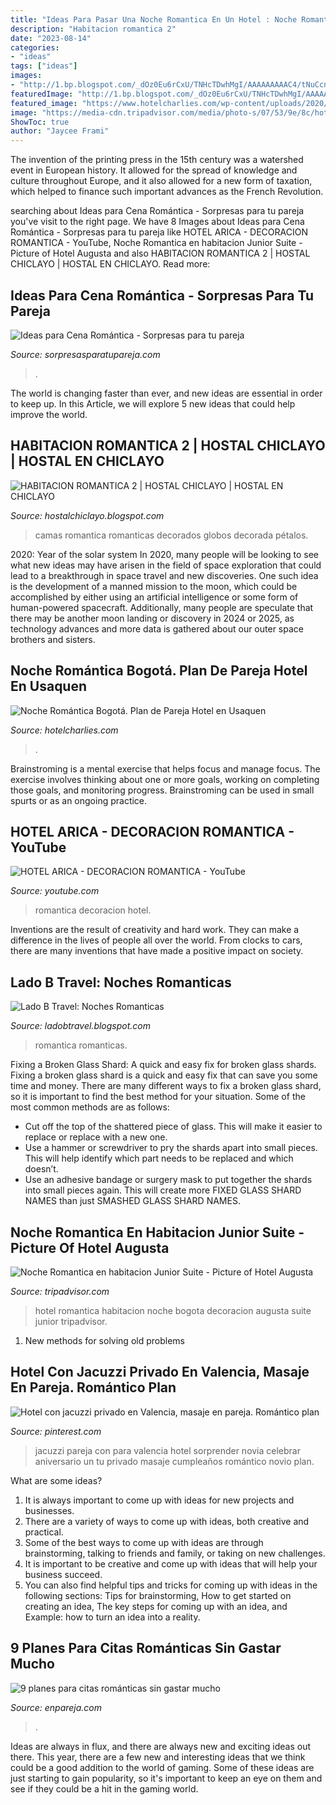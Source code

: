 ```yaml
---
title: "Ideas Para Pasar Una Noche Romantica En Un Hotel : Noche Romantica En Habitacion Junior Suite"
description: "Habitacion romantica 2"
date: "2023-08-14"
categories:
- "ideas"
tags: ["ideas"]
images:
- "http://1.bp.blogspot.com/_dOz0Eu6rCxU/TNHcTDwhMgI/AAAAAAAAAC4/tNuCcnQ2yA0/s1600/803440F968E_4.jpg"
featuredImage: "http://1.bp.blogspot.com/_dOz0Eu6rCxU/TNHcTDwhMgI/AAAAAAAAAC4/tNuCcnQ2yA0/s1600/803440F968E_4.jpg"
featured_image: "https://www.hotelcharlies.com/wp-content/uploads/2020/07/plan-romantico-hotel-charlies-1.jpg"
image: "https://media-cdn.tripadvisor.com/media/photo-s/07/53/9e/8c/hotel-augusta.jpg"
ShowToc: true
author: "Jaycee Frami"
---
```



The invention of the printing press in the 15th century was a watershed event in European history. It allowed for the spread of knowledge and culture throughout Europe, and it also allowed for a new form of taxation, which helped to finance such important advances as the French Revolution.

	

		
searching about Ideas para Cena Romántica - Sorpresas para tu pareja you've visit to the right page. We have 8 Images about Ideas para Cena Romántica - Sorpresas para tu pareja like HOTEL ARICA - DECORACION ROMANTICA - YouTube, Noche Romantica en habitacion Junior Suite - Picture of Hotel Augusta and also HABITACION ROMANTICA 2 | HOSTAL CHICLAYO | HOSTAL EN CHICLAYO. Read more:
		
    
## Ideas Para Cena Romántica - Sorpresas Para Tu Pareja

<img loading=lazy src="https://i0.wp.com/sorpresasparatupareja.com/wp-content/uploads/2015/02/mesa1.jpg" onerror="this.onerror=null;this.src='https://tse4.mm.bing.net/th?id=OIP.QfUfz6mPQ8rjIuHfCic4KgHaFj&amp;pid=15.1';" alt="Ideas para Cena Romántica - Sorpresas para tu pareja">

_Source: sorpresasparatupareja.com_

>. 

	

The world is changing faster than ever, and new ideas are essential in order to keep up. In this Article, we will explore 5 new ideas that could help improve the world.

    
## HABITACION ROMANTICA 2 | HOSTAL CHICLAYO | HOSTAL EN CHICLAYO

<img loading=lazy src="http://1.bp.blogspot.com/-opOttK2OuCw/VLp2IMIgiJI/AAAAAAAALYE/cG7bspYGnlA/s1600/Imagenes%2Bpara%2Bdecorar%2Bcamas%2By%2Bmesas%2Bromanticas%2Ben%2Bsan%2Bvalentin%2B(31).jpg" onerror="this.onerror=null;this.src='https://tse2.mm.bing.net/th?id=OIP.gSU4RAuaxZLOAzkb6ErddQHaDI&amp;pid=15.1';" alt="HABITACION ROMANTICA 2 | HOSTAL CHICLAYO | HOSTAL EN CHICLAYO">

_Source: hostalchiclayo.blogspot.com_

>camas romantica romanticas decorados globos decorada pétalos. 

	

2020: Year of the solar system
In 2020, many people will be looking to see what new ideas may have arisen in the field of space exploration that could lead to a breakthrough in space travel and new discoveries. One such idea is the development of a manned mission to the moon, which could be accomplished by either using an artificial intelligence or some form of human-powered spacecraft. Additionally, many people are speculate that there may be another moon landing or discovery in 2024 or 2025, as technology advances and more data is gathered about our outer space brothers and sisters.

    
## Noche Romántica Bogotá. Plan De Pareja Hotel En Usaquen

<img loading=lazy src="https://www.hotelcharlies.com/wp-content/uploads/2020/07/plan-romantico-hotel-charlies-1.jpg" onerror="this.onerror=null;this.src='https://tse4.mm.bing.net/th?id=OIP.2oYzVzVHeupNf7ZM9pbL_AHaEK&amp;pid=15.1';" alt="Noche Romántica Bogotá. Plan de Pareja Hotel en Usaquen">

_Source: hotelcharlies.com_

>. 

	

Brainstroming is a mental exercise that helps focus and manage focus. The exercise involves thinking about one or more goals, working on completing those goals, and monitoring progress. Brainstroming can be used in small spurts or as an ongoing practice.

    
## HOTEL ARICA - DECORACION ROMANTICA - YouTube

<img loading=lazy src="https://i.ytimg.com/vi/KXA2CN7Ril0/maxresdefault.jpg" onerror="this.onerror=null;this.src='https://tse2.mm.bing.net/th?id=OIP.YUkTj9VdGdTmErz2SdZOtQHaEK&amp;pid=15.1';" alt="HOTEL ARICA - DECORACION ROMANTICA - YouTube">

_Source: youtube.com_

>romantica decoracion hotel. 

	

Inventions are the result of creativity and hard work. They can make a difference in the lives of people all over the world. From clocks to cars, there are many inventions that have made a positive impact on society.

    
## Lado B Travel: Noches Romanticas

<img loading=lazy src="http://1.bp.blogspot.com/_dOz0Eu6rCxU/TNHcTDwhMgI/AAAAAAAAAC4/tNuCcnQ2yA0/s1600/803440F968E_4.jpg" onerror="this.onerror=null;this.src='https://tse3.mm.bing.net/th?id=OIP.GuM972DV6GxeuNOfv1h9sgHaFj&amp;pid=15.1';" alt="Lado B Travel: Noches Romanticas">

_Source: ladobtravel.blogspot.com_

>romantica romanticas. 

	

Fixing a Broken Glass Shard: A quick and easy fix for broken glass shards.
Fixing a broken glass shard is a quick and easy fix that can save you some time and money. There are many different ways to fix a broken glass shard, so it is important to find the best method for your situation. Some of the most common methods are as follows:
- Cut off the top of the shattered piece of glass. This will make it easier to replace or replace with a new one.
- Use a hammer or screwdriver to pry the shards apart into small pieces. This will help identify which part needs to be replaced and which doesn’t.
- Use an adhesive bandage or surgery mask to put together the shards into small pieces again. This will create more FIXED GLASS SHARD NAMES than just SMASHED GLASS SHARD NAMES.

    
## Noche Romantica En Habitacion Junior Suite - Picture Of Hotel Augusta

<img loading=lazy src="https://media-cdn.tripadvisor.com/media/photo-s/07/53/9e/8c/hotel-augusta.jpg" onerror="this.onerror=null;this.src='https://tse2.mm.bing.net/th?id=OIP.FcyEWXZbMgeAPIYK257omwHaE8&amp;pid=15.1';" alt="Noche Romantica en habitacion Junior Suite - Picture of Hotel Augusta">

_Source: tripadvisor.com_

>hotel romantica habitacion noche bogota decoracion augusta suite junior tripadvisor. 

	

1. New methods for solving old problems

    
## Hotel Con Jacuzzi Privado En Valencia, Masaje En Pareja. Romántico Plan

<img loading=lazy src="https://s-media-cache-ak0.pinimg.com/originals/21/f9/7e/21f97e3eabdb3a9bffef4ea158e310b9.jpg" onerror="this.onerror=null;this.src='https://tse1.mm.bing.net/th?id=OIP.QDpdSegjIhza585ql8qMxAHaE8&amp;pid=15.1';" alt="Hotel con jacuzzi privado en Valencia, masaje en pareja. Romántico plan">

_Source: pinterest.com_

>jacuzzi pareja con para valencia hotel sorprender novia celebrar aniversario un tu privado masaje cumpleaños romántico novio plan. 

	

What are some ideas?
1. It is always important to come up with ideas for new projects and businesses. 
2. There are a variety of ways to come up with ideas, both creative and practical. 
3. Some of the best ways to come up with ideas are through brainstorming, talking to friends and family, or taking on new challenges. 
4. It is important to be creative and come up with ideas that will help your business succeed. 
5. You can also find helpful tips and tricks for coming up with ideas in the following sections: Tips for brainstorming, How to get started on creating an idea, The key steps for coming up with an idea, and Example: how to turn an idea into a reality.

    
## 9 Planes Para Citas Románticas Sin Gastar Mucho

<img loading=lazy src="https://www.enpareja.com/__export/1506918150658/sites/debate/img/2017/10/01/vista-superior-de-enamorados-besandose_1153-1398-x1x.jpg_242310155.jpg" onerror="this.onerror=null;this.src='https://tse2.mm.bing.net/th?id=OIP.QRyXduCJ0gKUYe6D2ElgTwHaEk&amp;pid=15.1';" alt="9 planes para citas románticas sin gastar mucho">

_Source: enpareja.com_

>. 

	

Ideas are always in flux, and there are always new and exciting ideas out there. This year, there are a few new and interesting ideas that we think could be a good addition to the world of gaming. Some of these ideas are just starting to gain popularity, so it's important to keep an eye on them and see if they could be a hit in the gaming world.

